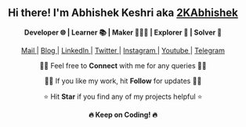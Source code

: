 <div align="center">
  
  <h2> Hi there! I'm Abhishek Keshri aka <a href="https://2kabhishek.github.io" target="_blank">2KAbhishek </a> </h2>
   <p> <b>  Developer 🌐 | Learner 📚 | Maker 👨🏻‍💻 | Explorer 🔎 | Solver 🧠  </b></p>
  
 
   <a href="mailto:iam2kabhishek@gmail.com" target="_blank">Mail </a> |
   <a href="https://2kabhishek.blogspot.com" target="_blank">Blog </a> | 
   <a href="https://linkedin.com/in/2kabhishek" target="_blank">LinkedIn </a> | 
   <a href="https://twitter.com" target="_blank">Twitter </a> | 
   <a href="https://instagram.com/iam2kabhishek" target="_blank">Instagram </a> | 
   <a href="https://www.youtube.com/channel/UCTedGjRpeTc8NTbchraGIuw" target="_blank">Youtube </a> | 
   <a href="https://t.me/iam2kabhishek" target="_blank">Telegram </a>
   
   <p> 👋🏼 Feel free to <b>Connect</b> with me for any queries 👋🏼 </p>
   <p> 🙏🏼 If you like my work, hit <b>Follow</b> for updates 🙏🏼 </p>
   <p> ⭐ Hit <b>Star</b> if you find any of my projects helpful ⭐ </p>
   
   <p> <b> 🔥 Keep on Coding! 🔥 </b></p>
</div>


<!--
**2KAbhishek/2KAbhishek** is a ✨ _special_ ✨ repository because its `README.md` (this file) appears on your GitHub profile.


Here are some ideas to get you started:

- 🔭 I’m currently working on ...
- 🌱 I’m currently learning ...
- 👯 I’m looking to collaborate on ...
- 🤔 I’m looking for help with ...
- 💬 Ask me about ...
- 📫 How to reach me: ...
- 😄 Pronouns: ...
- ⚡ Fun fact: ...
-->
